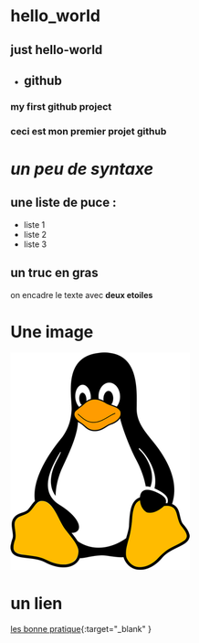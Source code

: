 
# hello_world
## just hello-world
* ## github
### my first github project
### ceci est mon premier projet github
# ***un peu de syntaxe***
## **une liste de puce :**

+ liste 1
+ liste 2
+ liste 3

## **un truc en gras**
on encadre le texte avec **deux etoiles**

# **Une image**
![Tux, the Linux mascot](/tux.png)

# **un lien**
[les bonne pratique](https://lycee-benoit.tech/NSI/prem/git/git.html){:target="_blank" }
